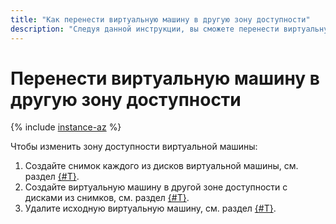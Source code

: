 ```yaml
---
title: "Как перенести виртуальную машину в другую зону доступности"
description: "Следуя данной инструкции, вы сможете перенести виртуальную машину в другую зону доступности."
---
```


# Перенести виртуальную машину в другую зону доступности

{% include [instance-az](../../_includes_service/instance-az.md) %}

Чтобы изменить зону доступности виртуальной машины:

1. Создайте снимок каждого из дисков виртуальной машины, см. раздел [{#T}](../disk-control/create-snapshot.md).
1. Создайте виртуальную машину в другой зоне доступности с дисками из снимков, см. раздел [{#T}](../vm-create/create-from-snapshots.md).
1. Удалите исходную виртуальную машину, см. раздел [{#T}](vm-delete.md).
